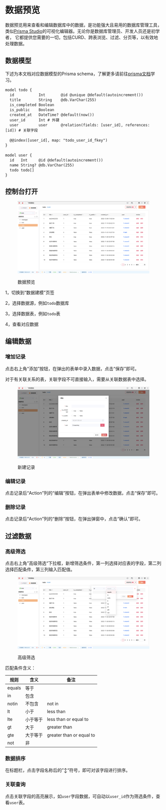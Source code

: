 # 数据预览

数据预览用来查看和编辑数据库中的数据，是功能强大且易用的数据库管理工具，类似[Prisma Studio](https://www.prisma.io/studio)的可视化编辑器。无论你是数据库管理员、开发人员还是初学者， 它都提供您需要的一切，包括CURD、跨表浏览、过滤、分页等，以有效地处理数据。

## 数据模型

下述为本文档对应数据模型的Prisma schema，了解更多请前往[prisma文档](https://www.prisma.io/docs/concepts/components/prisma-schema)学习。

```
model todo {
  id           Int       @id @unique @default(autoincrement())
  title        String    @db.VarChar(255)
  is_completed Boolean
  is_public    Boolean
  created_at   DateTime? @default(now())
  user_id      Int # 外键
  user         user      @relation(fields: [user_id], references: [id]) # 关联字段

  @@index([user_id], map: "todo_user_id_fkey")
}

model user {
  id   Int     @id @default(autoincrement())
  name String? @db.VarChar(255)
  todo todo[]
}
```

## 控制台打开

<figure><img src="../../../.gitbook/assets/image (1).png" alt=""><figcaption><p>数据预览</p></figcaption></figure>

1，切换到“数据建模”页签

2，选择数据源，例如`todo`数据库

3，选择数据表，例如`todo`表

4，查看对应数据

## 编辑数据

### 增加记录

点击右上角“添加”按钮，在弹出的表单中录入数据，点击“保存”即可。

对于有关联关系的表，关联字段不可直接输入，需要从关联数据表中选择。

<figure><img src="../../../.gitbook/assets/image (22).png" alt=""><figcaption><p>新建记录</p></figcaption></figure>

### 编辑记录

点击记录后“Action”列的“编辑”按钮，在弹出表单中修改数据，点击“保存”即可。

### 删除记录

点击记录后“Action”列的“删除”按钮，在弹出弹窗中，点击“确认”即可。

## 过滤数据

### 高级筛选

点击右上角”高级筛选“下拉框，新增筛选条件，第一列选择对应表的字段，第二列选择匹配条件，第三列输入匹配值。

<figure><img src="../../../.gitbook/assets/image (4).png" alt=""><figcaption><p>高级筛选</p></figcaption></figure>

匹配条件含义：

| 规则     | 含义   | 备注                       |
| ------ | ---- | ------------------------ |
| equals | 等于   |                          |
| in     | 包含   |                          |
| notin  | 不包含  | not in                   |
| lt     | 小于   | less than                |
| lte    | 小于等于 | less than or equal to    |
| gt     | 大于   | greater than             |
| gte    | 大于等于 | greater than or equal to |
| not    | 非    |                          |

### 数据排序

在标题栏，点击字段名称后的”↕“符号，即可对该字段进行排序。

### 关联查询

点击关联字段的高亮展示，如`user`字段数据，可自动以`user_id`作为筛选条件，查看`user`表。



